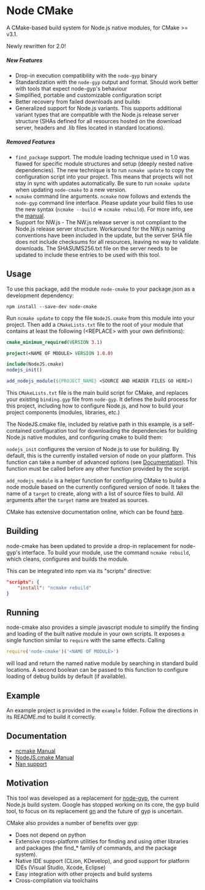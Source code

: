 Node CMake
==========

A CMake-based build system for Node.js native modules, for CMake >= v3.1. 

Newly rewritten for 2.0!

##### New Features

* Drop-in execution compatibility with the `node-gyp` binary
* Standardization with the `node-gyp` output and format. Should work better with tools that expect node-gyp's behaviour
* Simplified, portable and customizable configuration script
* Better recovery from failed downloads and builds
* Generalized support for Node.js variants. This supports additional variant types that are compatible with the Node.js release server structure (SHAs defined for all resources hosted on the download server, headers and .lib files located in standard locations).

##### Removed Features

* `find_package` support. The module loading technique used in 1.0 was flawed for specific module structures and setup (deeply nested native dependencies). The new technique is to run `ncmake update` to copy the configuration script into your project. This means that projects will not stay in sync with updates automatically. Be sure to run `ncmake update` when updating `node-cmake` to a new version.
* `ncmake` command line arguments. `ncmake` now follows and extends the `node-gyp` command line interface. Please update your build files to use the new syntax (`ncmake --build` => `ncmake rebuild`). For more info, see the [manual](docs/NcmakeManual.md).
* Support for NW.js - The NW.js release server is not compliant to the Node.js release server structure. Workaround for the NW.js naming conventions have been included in the update, but the server SHA file does not include checksums for all resources, leaving no way to validate downloads. The SHASUMS256.txt file on the server needs to be updated to include these entries to be used with this tool.

## Usage

To use this package, add the module `node-cmake` to your package.json as a development dependency:

    npm install --save-dev node-cmake

Run `ncmake update` to copy the file `NodeJS.cmake` from this module into your project. Then add a `CMakeLists.txt` file to the root of your module that contains at least the following (\<REPLACE\> with your own definitions):

```CMake
cmake_minimum_required(VERSION 3.1)

project(<NAME OF MODULE> VERSION 1.0.0)

include(NodeJS.cmake)
nodejs_init()

add_nodejs_module(${PROJECT_NAME} <SOURCE AND HEADER FILES GO HERE>)
```

This `CMakeLists.txt` file is the main build script for CMake, and replaces your existing `binding.gyp` file from `node-gyp`. It defines the build process for this project, including how to configure Node.js, and how to build your project components (modules, libraries, etc.)

The NodeJS.cmake file, included by relative path in this example, is a self-contained configuration tool for downloading the dependencies for building Node.js native modules, and configuring cmake to build them:

`nodejs_init` configures the version of Node.js to use for building. By default, this is the currently installed version of node on your platform. This function can take a number of advanced options (see [Documentation](#documentation)). This function must be called before any other function provided by the script.

`add_nodejs_module` is a helper function for configuring CMake to build a node module based on the currently configured version of node. It takes the name of a `target` to create, along with a list of source files to build. All arguments after the `target` name are treated as sources.

CMake has extensive documentation online, which can be found [here](https://cmake.org/documentation).

## Building

node-cmake has been updated to provide a drop-in replacement for node-gyp's interface. To build your module, use the command `ncmake rebuild`, which cleans, configures and builds the module.

This can be integrated into npm via its "scripts" directive:

```JSON
"scripts": {
    "install": "ncmake rebuild"
}
```

## Running

node-cmake also provides a simple javascript module to simplify the  finding and loading of the built native module in your own scripts. It exposes a single function similar to `require` with the same effects. Calling

```JavaScript
require('node-cmake')('<NAME OF MODULE>')
```

will load and return the named native module by searching in standard build locations. A second boolean can be passed to this function to configure loading of debug builds by default (if available).

## Example

An example project is provided in the `example` folder. Follow the directions in its README.md to build it correctly.

## Documentation

* [ncmake Manual](docs/NcmakeManual.md)
* [NodeJS.cmake Manual](docs/NodeJSCmakeManual.md)
* [Nan support](docs/Nan.md)

## Motivation

This tool was developed as a replacement for [node-gyp](https://github.com/nodejs/node-gyp), the current Node.js build system. Google has stopped working on its core, the gyp build tool, to focus on its replacement [gn](https://chromium.googlesource.com/chromium/src/tools/gn) and the future of gyp is uncertain.

CMake also provides a number of benefits over gyp:

  * Does not depend on python 
  * Extensive cross-platform utilities for finding and using other libraries and packages (the find_* family of commands, and the package system). 
  * Native IDE support (CLion, KDevelop), and good support for platform IDEs (Visual Studio, Xcode, Eclipse)
  * Easy integration with other projects and build systems
  * Cross-compilation via toolchains